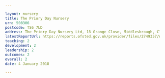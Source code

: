 ```yaml
---

layout: nursery
title: The Priory Day Nursery
urn: 508306
postcode: TS6 7LD
address: The Priory Day Nursery Ltd, 18 Grange Close, Middlesbrough, Cleveland, TS6 7LD
latestReportUrl: https://reports.ofsted.gov.uk/provider/files/2749357/urn/508306.pdf
teaching: 2
development: 2
leadership: 2
outcomes: 2
overall: 2
date: 4 January 2018

---
```

